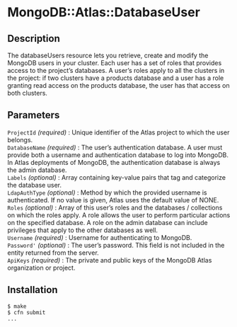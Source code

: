 # MongoDB::Atlas::DatabaseUser

## Description
The databaseUsers resource lets you retrieve, create and modify the MongoDB users in your cluster. Each user has a set of roles that provides access to the project’s databases. A user’s roles apply to all the clusters in the project: if two clusters have a products database and a user has a role granting read access on the products database, the user has that access on both clusters.

## Parameters
`ProjectId` *(required)* : Unique identifier of the Atlas project to which the user belongs.<br>
`DatabaseName` *(required)* : The user’s authentication database. A user must provide both a username and authentication database to log into MongoDB. In Atlas deployments of MongoDB, the authentication database is always the admin database.<br>
`Labels` *(optional)* : Array containing key-value pairs that tag and categorize the database user.<br>
`LdapAuthType` *(optional)* : Method by which the provided username is authenticated. If no value is given, Atlas uses the default value of NONE.<br>
`Roles` *(optional)* : Array of this user’s roles and the databases / collections on which the roles apply. A role allows the user to perform particular actions on the specified database. A role on the admin database can include privileges that apply to the other databases as well.<br>
`Username` *(required)* : Username for authenticating to MongoDB.<br>
`Password'` *(optional)* : The user’s password. This field is not included in the entity returned from the server.<br>
`ApiKeys` *(required)* : The private and public keys of the MongoDB Atlas organization or project.<br>

## Installation
    $ make
    $ cfn submit
    ...